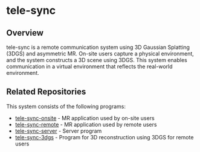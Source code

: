 # tele-sync

## Overview
tele-sync is a remote communication system using 3D Gaussian Splatting (3DGS) and asymmetric MR. On-site users capture a physical environment, and the system constructs a 3D scene using 3DGS. This system enables communication in a virtual environment that reflects the real-world environment.

## Related Repositories
This system consists of the following programs:

- [tele-sync-onsite](https://github.com/t-ota0407/tele-sync-onsite) - MR application used by on-site users
- [tele-sync-remote](https://github.com/t-ota0407/tele-sync-remote) - MR application used by remote users
- [tele-sync-server](https://github.com/t-ota0407/tele-sync-server) - Server program
- [tele-sync-3dgs](https://github.com/t-ota0407/tele-sync-3dgs) - Program for 3D reconstruction using 3DGS for remote users
